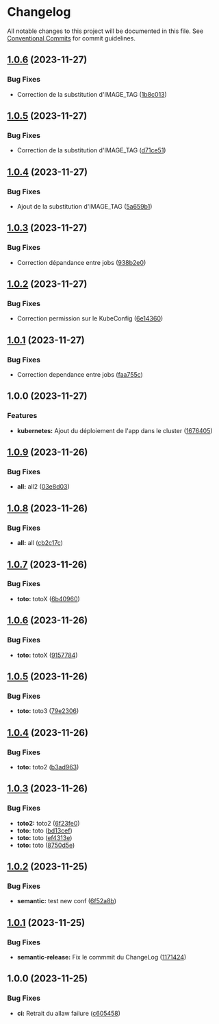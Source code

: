 # Changelog

All notable changes to this project will be documented in this file. See
[Conventional Commits](https://conventionalcommits.org) for commit guidelines.

## [1.0.6](https://gitlab.com/kelg/linkedin/projet-1/portfolio/compare/v1.0.5...v1.0.6) (2023-11-27)


### Bug Fixes

* Correction de la substitution d'IMAGE_TAG ([1b8c013](https://gitlab.com/kelg/linkedin/projet-1/portfolio/commit/1b8c013376349b4b59f4f5fd5edfbf96c8acdf1c))

## [1.0.5](https://gitlab.com/kelg/linkedin/projet-1/portfolio/compare/v1.0.4...v1.0.5) (2023-11-27)


### Bug Fixes

* Correction de la substitution d'IMAGE_TAG ([d71ce51](https://gitlab.com/kelg/linkedin/projet-1/portfolio/commit/d71ce51d6fec6856088e4eec324ed38ea6d81dd5))

## [1.0.4](https://gitlab.com/kelg/linkedin/projet-1/portfolio/compare/v1.0.3...v1.0.4) (2023-11-27)


### Bug Fixes

* Ajout de la substitution d'IMAGE_TAG ([5a659b1](https://gitlab.com/kelg/linkedin/projet-1/portfolio/commit/5a659b14521c15b19b26fd38456e1780d7a3d955))

## [1.0.3](https://gitlab.com/kelg/linkedin/projet-1/portfolio/compare/v1.0.2...v1.0.3) (2023-11-27)


### Bug Fixes

* Correction dépandance entre jobs ([938b2e0](https://gitlab.com/kelg/linkedin/projet-1/portfolio/commit/938b2e01ddabe2abaa704838105e591f3f1e486f))

## [1.0.2](https://gitlab.com/kelg/linkedin/projet-1/portfolio/compare/v1.0.1...v1.0.2) (2023-11-27)


### Bug Fixes

* Correction permission sur le KubeConfig ([6e14360](https://gitlab.com/kelg/linkedin/projet-1/portfolio/commit/6e1436040e6c217204f188dd98f9e2fd6df73e0a))

## [1.0.1](https://gitlab.com/kelg/linkedin/projet-1/portfolio/compare/v1.0.0...v1.0.1) (2023-11-27)


### Bug Fixes

* Correction dependance entre jobs ([faa755c](https://gitlab.com/kelg/linkedin/projet-1/portfolio/commit/faa755c01b363d9f2ee382aaf57c1f09493c1684))

## 1.0.0 (2023-11-27)


### Features

* **kubernetes:** Ajout du déploiement de l'app dans le cluster ([1676405](https://gitlab.com/kelg/linkedin/projet-1/portfolio/commit/1676405f3dd733de16d9d454b504a79367483e79))

## [1.0.9](https://gitlab.com/kelg/linkedin/projet-1/portfolio/compare/v1.0.8...v1.0.9) (2023-11-26)


### Bug Fixes

* **all:** all2 ([03e8d03](https://gitlab.com/kelg/linkedin/projet-1/portfolio/commit/03e8d03187a1528e892d71069a9adc4083c2a611))

## [1.0.8](https://gitlab.com/kelg/linkedin/projet-1/portfolio/compare/v1.0.7...v1.0.8) (2023-11-26)


### Bug Fixes

* **all:** all ([cb2c17c](https://gitlab.com/kelg/linkedin/projet-1/portfolio/commit/cb2c17c531a6e9d2d6e95e85c08ac07a78462ca2))

## [1.0.7](https://gitlab.com/kelg/linkedin/projet-1/portfolio/compare/v1.0.6...v1.0.7) (2023-11-26)


### Bug Fixes

* **toto:** totoX ([6b40960](https://gitlab.com/kelg/linkedin/projet-1/portfolio/commit/6b4096015dfe41ae140231c0e5f266dc36cfb91a))

## [1.0.6](https://gitlab.com/kelg/linkedin/projet-1/portfolio/compare/v1.0.5...v1.0.6) (2023-11-26)


### Bug Fixes

* **toto:** totoX ([9157784](https://gitlab.com/kelg/linkedin/projet-1/portfolio/commit/91577849c4491c25ba5ffaa7881672d0bddc10f8))

## [1.0.5](https://gitlab.com/kelg/linkedin/projet-1/portfolio/compare/v1.0.4...v1.0.5) (2023-11-26)


### Bug Fixes

* **toto:** toto3 ([79e2306](https://gitlab.com/kelg/linkedin/projet-1/portfolio/commit/79e23066840c1578d41aa875dc800186ec1e9ee0))

## [1.0.4](https://gitlab.com/kelg/linkedin/projet-1/portfolio/compare/v1.0.3...v1.0.4) (2023-11-26)


### Bug Fixes

* **toto:** toto2 ([b3ad963](https://gitlab.com/kelg/linkedin/projet-1/portfolio/commit/b3ad963a0ea4c8d401037f8b64371fe8a822df69))

## [1.0.3](https://gitlab.com/kelg/linkedin/projet-1/portfolio/compare/v1.0.2...v1.0.3) (2023-11-26)


### Bug Fixes

* **toto2:** toto2 ([6f23fe0](https://gitlab.com/kelg/linkedin/projet-1/portfolio/commit/6f23fe06026c866bd61b8b771a18871be1620751))
* **toto:** toto ([bd13cef](https://gitlab.com/kelg/linkedin/projet-1/portfolio/commit/bd13cefc1119d955ef8902217748962a200d2665))
* **toto:** toto ([ef4313e](https://gitlab.com/kelg/linkedin/projet-1/portfolio/commit/ef4313e7478509208898fa5b5b661d09b15bdf77))
* **toto:** toto ([8750d5e](https://gitlab.com/kelg/linkedin/projet-1/portfolio/commit/8750d5efac228653affe8be6521069bc087426b5))

## [1.0.2](https://gitlab.com/kelg/linkedin/projet-1/portfolio/compare/v1.0.1...v1.0.2) (2023-11-25)


### Bug Fixes

* **semantic:** test new conf ([6f52a8b](https://gitlab.com/kelg/linkedin/projet-1/portfolio/commit/6f52a8b05ec156bb5e5d633ab58bf6a63c4ba393))

## [1.0.1](https://gitlab.com/kelg/linkedin/projet-1/portfolio/compare/v1.0.0...v1.0.1) (2023-11-25)


### Bug Fixes

* **semantic-release:** Fix le commmit du ChangeLog ([1171424](https://gitlab.com/kelg/linkedin/projet-1/portfolio/commit/1171424858eca8f4c82055dae4b487d8bc65e62e))

## 1.0.0 (2023-11-25)


### Bug Fixes

* **ci:** Retrait du allaw failure ([c605458](https://gitlab.com/kelg/linkedin/projet-1/portfolio/commit/c6054585793a2de2a105b3f054d00c7add84e6c6))
